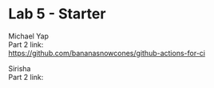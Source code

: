 # Lab 5 - Starter

Michael Yap  
Part 2 link:  
https://github.com/bananasnowcones/github-actions-for-ci

Sirisha  
Part 2 link:  
